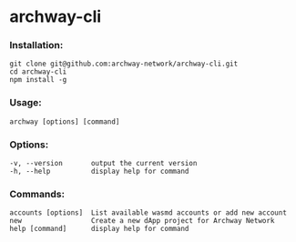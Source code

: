 # archway-cli

### Installation:
```
git clone git@github.com:archway-network/archway-cli.git
cd archway-cli 
npm install -g
```

### Usage: 
```
archway [options] [command]
```

### Options:
```
-v, --version       output the current version
-h, --help          display help for command
```

### Commands:
```
accounts [options]  List available wasmd accounts or add new account
new                 Create a new dApp project for Archway Network
help [command]      display help for command
```